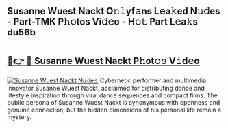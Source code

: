 ## Susanne Wuest Nackt O𝚗𝚕yf𝚊ns L𝚎a𝚔ed N𝚞𝚍es - Part-TMK P𝚑𝚘tos Vi𝚍𝚎o - H𝚘𝚝 Part L𝚎a𝚔s du56b

# <h2><a href="http://kf7u20f.oniu.top/?m=Susanne+Wuest+Nackt">🔗👉 🔴 Susanne Wuest Nackt P𝚑ot𝚘𝚜 V𝚒d𝚎o</a></h2>

[![Susanne Wuest Nackt Nu𝚍e𝚜](https://i.imgur.com/0qMVB7G.gif)](http://kf7u20f.oniu.top/?m=Susanne+Wuest+Nackt)
Cybernetic performer and multimedia innovator Susanne Wuest Nackt, acclaimed for distributing dance and lifestyle inspiration through viral dance sequences and compact films. The public persona of Susanne Wuest Nackt is synonymous with openness and genuine connection, but the hidden dimensions of his personal life remain a mystery.  
